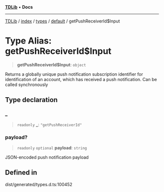 [**TDLib**](../../../../../../README.md) • **Docs**

***

[TDLib](../../../../../../modules.md) / [index](../../../../../README.md) / [types](../../../README.md) / [default](../README.md) / getPushReceiverId$Input

# Type Alias: getPushReceiverId$Input

> **getPushReceiverId$Input**: `object`

Returns a globally unique push notification subscription identifier for identification of an account, which has received a push notification. Can be called synchronously

## Type declaration

### \_

> `readonly` **\_**: `"getPushReceiverId"`

### payload?

> `readonly` `optional` **payload**: `string`

JSON-encoded push notification payload

## Defined in

dist/generated/types.d.ts:100452
